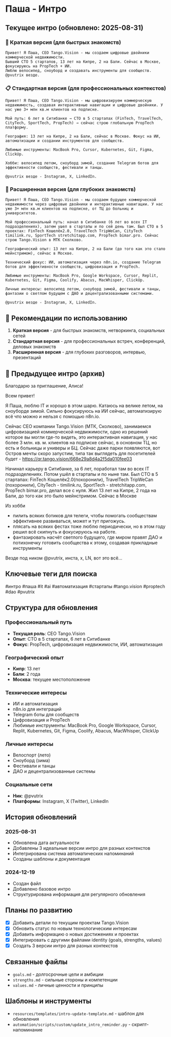 # Паша - Интро

## Текущее интро (обновлено: 2025-08-31)

### 🚀 Краткая версия (для быстрых знакомств)
```
Привет! Я Паша, CEO Tango.Vision - мы создаем цифровые двойники коммерческой недвижимости. 
Бывший CTO 5 стартапов, 13 лет на Кипре, 2 на Бали. Сейчас в Москве, фокусируюсь на PropTech + ИИ.
Люблю велосипед, сноуборд и создавать инструменты для сообществ. @pvutrix везде.
```

### 📋 Стандартная версия (для профессиональных контекстов)
```
Привет! Я Паша, CEO Tango.Vision - мы цифровизируем коммерческую недвижимость, создавая интерактивные навигации и цифровые двойники. У нас уже 3+ млн кв.м клиентов на подписке.

Мой путь: 6 лет в Ситибанке → CTO в 5 стартапах (FinTech, TravelTech, CityTech, SportTech, PropTech) → сейчас строю глобальную PropTech платформу.

География: 13 лет на Кипре, 2 на Бали, сейчас в Москве. Фокус на ИИ, автоматизации и создании инструментов для сообществ.

Любимые инструменты: MacBook Pro, Cursor, Kubernetes, Git, Figma, ClickUp.

Хобби: велосипед летом, сноуборд зимой, создание Telegram ботов для эффективности сообществ, фестивали и танцы.

@pvutrix везде - Instagram, X, LinkedIn.
```

### 🌟 Расширенная версия (для глубоких знакомств)
```
Привет! Я Паша, CEO Tango.Vision - мы создаем будущее коммерческой недвижимости через цифровые двойники и интерактивные навигации. У нас уже 3+ млн кв.м клиентов на подписке, от ТЦ до больниц и университетов.

Мой профессиональный путь: начал в Ситибанке (6 лет во всех IT подразделениях), затем ушел в стартапы и по сей день там. Был CTO в 5 проектах: FinTech Кошелёк2.0, TravelTech TripWeCan, CityTech timilink.ru, SportTech stretchitapp.com, PropTech bimar.pro. Сейчас строю Tango.Vision в МТК Сколково.

Географический опыт: 13 лет на Кипре, 2 на Бали (до того как это стало мейнстримом), сейчас в Москве.

Технический фокус: ИИ, автоматизация через n8n.io, создание Telegram ботов для эффективности сообществ, цифровизация и PropTech.

Любимые инструменты: MacBook Pro, Google Workspace, Cursor, Replit, Kubernetes, Git, Figma, Coolify, Abacus, MacWhisper, ClickUp.

Личные интересы: велосипед летом, сноуборд зимой, фестивали и танцы, фантазии о светлом будущем с ДАО и децентрализованными системами.

@pvutrix везде - Instagram, X, LinkedIn.
```

## 🎯 Рекомендации по использованию

1. **Краткая версия** - для быстрых знакомств, нетворкинга, социальных сетей
2. **Стандартная версия** - для профессиональных встреч, конференций, деловых знакомств  
3. **Расширенная версия** - для глубоких разговоров, интервью, презентаций

## 📝 Предыдущее интро (архив)

Благодарю за приглашение, Алиса!

Всем привет!

Я Паша, люблю IT и хорошо в этом шарю. Катаюсь на велике летом, на сноуборде зимой. Сильно фокусируюсь на ИИ сейчас, автоматизирую всё что можно и нельзя с помощью n8n.io.

Сейчас CEO компании Tango.Vision (МТК, Сколково), занимаемся цифровизацией коммерческой недвижимости, одно из решений которое вы могли где-то видеть, это интерактивная навигация, у нас более 3 млн. кв. м. клиентов на подписке сейчас, в основном ТЦ, но есть и больницы и универы и БЦ. Сейчас даже парки появляются, вот Остров мечты скоро запустим, типа так выглядеть для посетителей будет - https://qr.tango.vision/668e29a8d4a2f5da010fee03

Начинал карьеру в Ситибанке, за 6 лет, поработал там во всех IT подразделениях. Потом ушёл в стартапы и по ныне там.
Был CTO в 5 стартапах: FinTech Кошелёк2.0(похоронили), TravelTech TripWeCan (похоронили), CityTech - timilink.ru, SportTech - stretchitapp.com, PropTech bimar.pro, делал все с нуля.
Жил 13 лет на Кипре, 2 года на Бали, до того как это было мейнстримом. Сейчас в Москве

Из хобби 
- пилить всяких ботиков для телеги, чтобы помогать сообществам эффективнее развиваться, может и тут пригожусь. 
- плясать на всяких фестах тоже люблю периодически, но в этом году решил всё скипнуть и фокусируюсь на работе.
- фантазировать насчёт светлого будущего, где миром правят ДАО и потихонечку готовить сообщества к этому, создавая прикладные инструменты

Везде под ником @pvutrix, инста, x, LN, вот это всё...

## Ключевые теги для поиска
#интро #паша #it #ai #автоматизация #стартапы #tango.vision #proptech #dao #pvutrix

## Структура для обновления

### Профессиональный путь
- **Текущая роль**: CEO Tango.Vision
- **Опыт**: CTO в 5 стартапах, 6 лет в Ситибанке
- **Фокус**: PropTech, цифровизация недвижимости, ИИ, автоматизация

### Географический опыт
- **Кипр**: 13 лет
- **Бали**: 2 года  
- **Москва**: текущее местоположение

### Технические интересы
- ИИ и автоматизация
- n8n.io для интеграций
- Telegram боты для сообществ
- Цифровизация и PropTech
- Любимые инструменты: MacBook Pro, Google Workspace, Cursor, Replit, Kubernetes, Git, Figma, Coolify, Abacus, MacWhisper, ClickUp

### Личные интересы
- Велоспорт (лето)
- Сноуборд (зима)
- Фестивали и танцы
- ДАО и децентрализованные системы

### Социальные сети
- **Ник**: @pvutrix
- **Платформы**: Instagram, X (Twitter), LinkedIn

## История обновлений

### 2025-08-31
- Обновлена дата актуальности
- Добавлены 3 идеальные версии интро для разных контекстов
- Интегрирована система автоматических напоминаний
- Созданы шаблоны и документация

### 2024-12-19
- Создан файл
- Добавлено базовое интро
- Структурирована информация для регулярного обновления

## Планы по развитию
- [x] Добавить детали по текущим проектам Tango.Vision
- [x] Обновить статус по новым технологическим интересам
- [x] Добавить информацию о новых достижениях и проектах
- [x] Интегрировать с другими файлами identity (goals, strengths, values)
- [x] Создать 3 версии интро для разных контекстов

## Связанные файлы
- `goals.md` - долгосрочные цели и амбиции
- `strengths.md` - сильные стороны и компетенции  
- `values.md` - личные ценности и принципы

## Шаблоны и инструменты
- `resources/templates/intro-update-template.md` - шаблон для обновления
- `automation/scripts/custom/update_intro_reminder.py` - скрипт-напоминание
